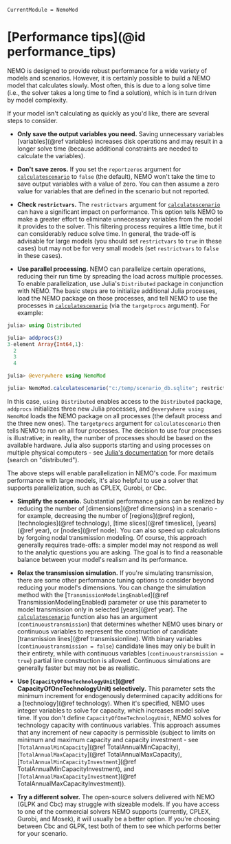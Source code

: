 ```@meta
CurrentModule = NemoMod
```
# [Performance tips](@id performance_tips)

NEMO is designed to provide robust performance for a wide variety of models and scenarios. However, it is certainly possible to build a NEMO model that calculates slowly. Most often, this is due to a long solve time (i.e., the solver takes a long time to find a solution), which is in turn driven by model complexity.

If your model isn't calculating as quickly as you'd like, there are several steps to consider.

  * **Only save the output variables you need.** Saving unnecessary variables [variables](@ref variables) increases disk operations and may result in a longer solve time (because additional constraints are needed to calculate the variables).

  * **Don't save zeros.** If you set the `reportzeros` argument for [`calculatescenario`](@ref) to `false` (the default), NEMO won't take the time to save output variables with a value of zero. You can then assume a zero value for variables that are defined in the scenario but not reported.

  * **Check `restrictvars`.** The `restrictvars` argument for [`calculatescenario`](@ref) can have a significant impact on performance. This option tells NEMO to make a greater effort to eliminate unnecessary variables from the model it provides to the solver. This filtering process requires a little time, but it can considerably reduce solve time. In general, the trade-off is advisable for large models (you should set `restrictvars` to `true` in these cases) but may not be for very small models (set `restrictvars` to `false` in these cases).

  * **Use parallel processing.** NEMO can parallelize certain operations, reducing their run time by spreading the load across multiple processes. To enable parallelization, use Julia's `Distributed` package in conjunction with NEMO. The basic steps are to initialize additional Julia processes, load the NEMO package on those processes, and tell NEMO to use the processes in [`calculatescenario`](@ref) (via the `targetprocs` argument). For example:

  ```julia
  julia> using Distributed

  julia> addprocs(3)
  3-element Array{Int64,1}:
    2
    3
    4

  julia> @everywhere using NemoMod

  julia> NemoMod.calculatescenario("c:/temp/scenario_db.sqlite"; restrictvars=true, targetprocs=[1,2,3,4])
  ```

  In this case, `using Distributed` enables access to the `Distributed` package, `addprocs` initializes three new Julia processes, and `@everywhere using NemoMod` loads the NEMO package on all processes (the default process and the three new ones). The `targetprocs` argument for `calculatescenario` then tells NEMO to run on all four processes. The decision to use four processes is illustrative; in reality, the number of processes should be based on the available hardware. Julia also supports starting and using processes on multiple physical computers - see [Julia's documentation](https://docs.julialang.org/) for more details (search on "distributed").

  The above steps will enable parallelization in NEMO's code. For maximum performance with large models, it's also helpful to use a solver that supports parallelization, such as CPLEX, Gurobi, or Cbc.

  * **Simplify the scenario.** Substantial performance gains can be realized by reducing the number of [dimensions](@ref dimensions) in a scenario - for example, decreasing the number of [regions](@ref region), [technologies](@ref technology), [time slices](@ref timeslice), [years](@ref year), or [nodes](@ref node). You can also speed up calculations by forgoing nodal transmission modeling. Of course, this approach generally requires trade-offs: a simpler model may not respond as well to the analytic questions you are asking. The goal is to find a reasonable balance between your model's realism and its performance.

  * **Relax the transmission simulation.** If you're simulating transmission, there are some other performance tuning options to consider beyond reducing your model's dimensions. You can change the simulation method with the [`TransmissionModelingEnabled`](@ref TransmissionModelingEnabled) parameter or use this parameter to model transmission only in selected [years](@ref year). The [`calculatescenario`](@ref) function also has an argument (`continuoustransmission`) that determines whether NEMO uses binary or continuous variables to represent the construction of candidate [transmission lines](@ref transmissionline). With binary variables (`continuoustransmission = false`) candidate lines may only be built in their entirety, while with continuous variables (`continuoustransmission = true`) partial line construction is allowed. Continuous simulations are generally faster but may not be as realistic.

  * **Use [`CapacityOfOneTechnologyUnit`](@ref CapacityOfOneTechnologyUnit) selectively.** This parameter sets the minimum increment for endogenously determined capacity additions for a [technology](@ref technology). When it's specified, NEMO uses integer variables to solve for capacity, which increases model solve time. If you don't define `CapacityOfOneTechnologyUnit`, NEMO solves for technology capacity with continuous variables. This approach assumes that any increment of new capacity is permissible (subject to limits on minimum and maximum capacity and capacity investment - see [`TotalAnnualMinCapacity`](@ref TotalAnnualMinCapacity), [`TotalAnnualMaxCapacity`](@ref TotalAnnualMaxCapacity), [`TotalAnnualMinCapacityInvestment`](@ref TotalAnnualMinCapacityInvestment), and [`TotalAnnualMaxCapacityInvestment`](@ref TotalAnnualMaxCapacityInvestment)).

  * **Try a different solver.** The open-source solvers delivered with NEMO (GLPK and Cbc) may struggle with sizeable models. If you have access to one of the commercial solvers NEMO supports (currently, CPLEX, Gurobi, and Mosek), it will usually be a better option. If you're choosing between Cbc and GLPK, test both of them to see which performs better for your scenario.
